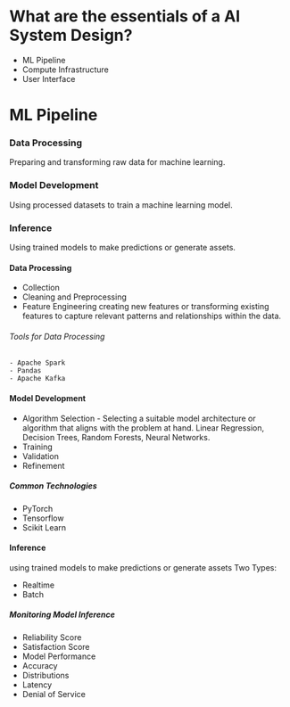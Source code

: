 # What are the essentials of a AI System Design? 
  - ML Pipeline 
  - Compute Infrastructure 
  - User Interface 

# ML Pipeline 

### Data Processing 
Preparing and transforming raw data for machine learning. 

### Model Development 
Using processed datasets to train a machine learning model. 

### Inference 
Using trained models to make predictions or generate assets. 


#### Data Processing 
- Collection 
- Cleaning and Preprocessing 
- Feature Engineering 
  creating new features or transforming existing features to capture relevant patterns and relationships within the data. 

###### Tools for Data Processing 
    - Apache Spark 
    - Pandas 
    - Apache Kafka 

#### Model Development 

- Algorithm Selection - Selecting a suitable model architecture or algorithm that aligns with the problem at hand. Linear Regression, Decision Trees, Random Forests, Neural Networks. 
- Training 
- Validation 
- Refinement 

##### Common Technologies

- PyTorch 
- Tensorflow 
- Scikit Learn 


#### Inference 
using trained models to make predictions or generate assets 
Two Types: 
 - Realtime 
 - Batch 

##### Monitoring Model Inference 
- Reliability Score 
- Satisfaction Score 
- Model Performance 
- Accuracy 
- Distributions 
- Latency 
- Denial of Service 

